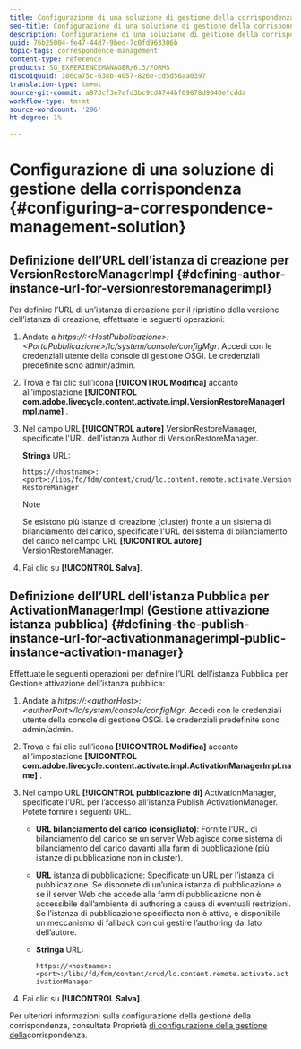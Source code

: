 ```yaml
---
title: Configurazione di una soluzione di gestione della corrispondenza
seo-title: Configurazione di una soluzione di gestione della corrispondenza
description: Configurazione di una soluzione di gestione della corrispondenza
uuid: 76b25004-fe47-44d7-9bed-7c0fd963306b
topic-tags: correspondence-management
content-type: reference
products: SG_EXPERIENCEMANAGER/6.3/FORMS
discoiquuid: 186ca75c-638b-4057-826e-cd5d56aa0397
translation-type: tm+mt
source-git-commit: a873cf3e7efd3bc9cd4744bf09078d9040efcdda
workflow-type: tm+mt
source-wordcount: '296'
ht-degree: 1%

---
```



# Configurazione di una soluzione di gestione della corrispondenza {#configuring-a-correspondence-management-solution}

## Definizione dell’URL dell’istanza di creazione per VersionRestoreManagerImpl {#defining-author-instance-url-for-versionrestoremanagerimpl}

Per definire l’URL di un’istanza di creazione per il ripristino della versione dell’istanza di creazione, effettuate le seguenti operazioni:

1. Andate a *https://:&lt;HostPubblicazione>:&lt;PortaPubblicazione>/lc/system/console/configMgr*. Accedi con le credenziali utente della console di gestione OSGi. Le credenziali predefinite sono admin/admin.
1. Trova e fai clic sull’icona **[!UICONTROL Modifica]** accanto all’impostazione **[!UICONTROL com.adobe.livecycle.content.activate.impl.VersionRestoreManagerImpl.name]** .
1. Nel campo URL **[!UICONTROL autore]** VersionRestoreManager, specificate l&#39;URL dell&#39;istanza Author di VersionRestoreManager.

   **Stringa** URL:

   `https://<hostname>:<port>:/libs/fd/fdm/content/crud/lc.content.remote.activate.VersionRestoreManager`

   >[!NOTE]
   >
   >Se esistono più istanze di creazione (cluster) fronte a un sistema di bilanciamento del carico, specificate l&#39;URL del sistema di bilanciamento del carico nel campo URL **[!UICONTROL autore]** VersionRestoreManager.

1. Fai clic su **[!UICONTROL Salva]**.

## Definizione dell’URL dell’istanza Pubblica per ActivationManagerImpl (Gestione attivazione istanza pubblica) {#defining-the-publish-instance-url-for-activationmanagerimpl-public-instance-activation-manager}

Effettuate le seguenti operazioni per definire l’URL dell’istanza Pubblica per Gestione attivazione dell’istanza pubblica:

1. Andate a *https://:&lt;authorHost>:&lt;authorPort>/lc/system/console/configMgr*. Accedi con le credenziali utente della console di gestione OSGi. Le credenziali predefinite sono admin/admin.
1. Trova e fai clic sull’icona **[!UICONTROL Modifica]** accanto all’impostazione **[!UICONTROL com.adobe.livecycle.content.activate.impl.ActivationManagerImpl.name]** .
1. Nel campo URL **[!UICONTROL pubblicazione di]** ActivationManager, specificate l’URL per l’accesso all’istanza Publish ActivationManager. Potete fornire i seguenti URL.

   * **URL bilanciamento del carico (consigliato)**: Fornite l’URL di bilanciamento del carico se un server Web agisce come sistema di bilanciamento del carico davanti alla farm di pubblicazione (più istanze di pubblicazione non in cluster).
   * **URL** istanza di pubblicazione: Specificate un URL per l’istanza di pubblicazione. Se disponete di un’unica istanza di pubblicazione o se il server Web che accede alla farm di pubblicazione non è accessibile dall’ambiente di authoring a causa di eventuali restrizioni. Se l’istanza di pubblicazione specificata non è attiva, è disponibile un meccanismo di fallback con cui gestire l’authoring dal lato dell’autore.
   * **Stringa** URL:

      `https://<hostname>:<port>:/libs/fd/fdm/content/crud/lc.content.remote.activate.activationManager`

1. Fai clic su **[!UICONTROL Salva]**.

Per ulteriori informazioni sulla configurazione della gestione della corrispondenza, consultate Proprietà [di configurazione della gestione della](https://helpx.adobe.com/aem-forms/6-2/cm-configuration-properties.html)corrispondenza.
